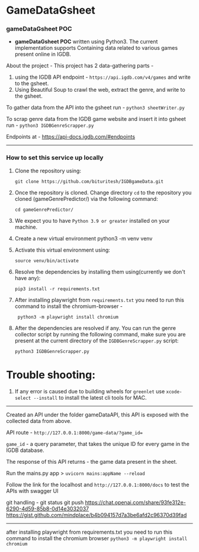 # GameDataGsheet

### gameDataGsheet POC
- **gameDataGsheet POC** written using Python3. The current implementation supports Containing data related to various games present online in IGDB.

About the project -
This project has 2 data-gathering parts -
1. using the IGDB API endpoint - ```https://api.igdb.com/v4/games``` and write to the gsheet.
2. Using Beautiful Soup to crawl the web, extract the genre, and write to the gsheet.

To gather data from the API into the gsheet run - ```python3 sheetWriter.py```

To scrap genre data from the IGDB game website and insert it into gsheet run - ```python3 IGDBGenreScrapper.py```

Endpoints at - https://api-docs.igdb.com/#endpoints

---------------------------------------------------------------------------------------------------------------------------------------------------------

### How to set this service up locally
1. Clone the repository using:
      ```commandline
      git clone https://github.com/bituritesh/IGDBgameData.git
      ```
2. Once the repository is cloned. Change directory `cd` to the repository you cloned (gameGenrePredictor/) via the following command:
   ```commandline
   cd gameGenrePredictor/
   ```
3. We expect you to have `Python 3.9 or greater` installed on your machine.

4. Create a new virtual environment python3 -m venv venv

5. Activate this virtual environment using: 

   ```commandline
   source venv/bin/activate
   ```
6. Resolve the dependencies by installing them using(currently we don't have any): 
   
      ```commandline
      pip3 install -r requirements.txt
      ```
7. After installing playwright from `requirements.txt` you need to run this command to install the chromium-browser -

     ```commandline
      python3 -m playwright install chromium
      ```
      
7. After the dependencies are resolved if any. You can run the genre collector script by running the following command, make sure you are present at the current directory of the `IGDBGenreScrapper.py` script:
   
   ```commandline
   python3 IGDBGenreScrapper.py
      ```

# Trouble shooting:
  1. If any error is caused due to building wheels for `greenlet` use `xcode-select --install` to install the latest cli tools for MAC.


-------------------------------------------------------------------------------------------------------------------------------------------------------

Created an API under the folder gameDataAPI, this API is exposed with the collected data from above.

API route - ```http://127.0.0.1:8000/game-data/?game_id=```

```game_id``` - a query parameter, that takes the unique ID for every game in the IGDB database.

The response of this API returns - the game data present in the sheet.

Run the mains.py app > ```uvicorn mains:appName --reload```

Follow the link for the localhost and ```http://127.0.0.1:8000/docs``` to test the APIs with swagger UI

git handling - 
git status
git push
https://chat.openai.com/share/93fe312e-6290-4d59-85b8-0d14e3032037
https://gist.github.com/mindplace/b4b094157d7a3be6afd2c96370d39fad

--------------------------------------------------------------------------------------------------------------------------------------------------------

after installing playwright from requirements.txt you need to run this command to install the chromium browser `python3 -m playwright install chromium`
